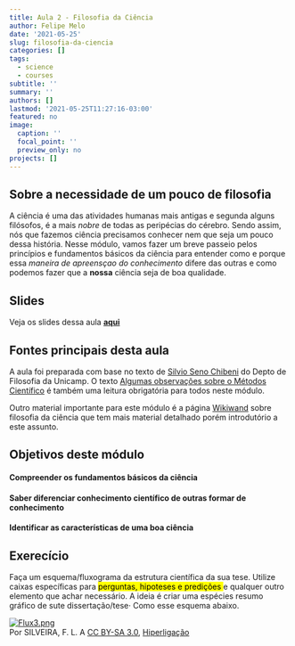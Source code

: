 ```yaml
---
title: Aula 2 - Filosofia da Ciência
author: Felipe Melo
date: '2021-05-25'
slug: filosofia-da-ciencia
categories: []
tags:
  - science
  - courses
subtitle: ''
summary: ''
authors: []
lastmod: '2021-05-25T11:27:16-03:00'
featured: no
image:
  caption: ''
  focal_point: ''
  preview_only: no
projects: []
---
```


## Sobre a necessidade de um pouco de filosofia

A ciência é uma das atividades humanas mais antigas e segunda alguns filósofos, é a mais *nobre* de todas as peripécias do cérebro. Sendo assim, nós que fazemos ciência precisamos conhecer nem que seja um pouco dessa história. Nesse módulo, vamos fazer um breve passeio pelos princípios e fundamentos básicos da ciência para entender como e porque essa *maneira de apreensçao do conhecimento* difere das outras e como podemos fazer que a **nossa** ciência seja de boa qualidade.

## Slides

Veja os slides dessa aula [**aqui**](https://fplmelo.github.io/des_proj/aula2_sciphil.html#1)


## Fontes principais desta aula

A aula foi preparada com base no texto de [Silvio Seno Chibeni](https://www.unicamp.br/~chibeni/) do Depto de Filosofia da Unicamp. O texto [Algumas observações sobre o Métodos Científico](https://www.unicamp.br/~chibeni/textosdidaticos/metodocientifico.pdf) é também uma leitura obrigatória para todos neste módulo.

Outro material importante para este módulo é a página [Wikiwand](https://www.wikiwand.com/pt/Filosofia_da_ci%C3%AAncia) sobre filosofia da ciência que tem mais material detalhado porém introdutório a este assunto.

## Objetivos deste módulo

#### Compreender os fundamentos básicos da ciência
#### Saber diferenciar conhecimento científico de outras formar de conhecimento
#### Identificar as características de uma **boa** ciência

## Exerecício

Faça um esquema/fluxograma da estrutura científica da sua tese. Utilize caixas específicas para <mark> perguntas, hipoteses e predições </mark> e qualquer outro elemento que achar necessário. A ideia é criar uma espécies resumo gráfico de sute dissertação/tese· Como esse esquema abaixo.

<p><a href="https://commons.wikimedia.org/wiki/File:Flux3.png#/media/Ficheiro:Flux3.png"><img src="https://upload.wikimedia.org/wikipedia/commons/a/a5/Flux3.png" alt="Flux3.png"></a><br>Por SILVEIRA, F. L. A <a href="https://creativecommons.org/licenses/by-sa/3.0" title="Creative Commons Attribution-Share Alike 3.0">CC BY-SA 3.0</a>, <a href="https://commons.wikimedia.org/w/index.php?curid=25674277">Hiperligação</a></p>





